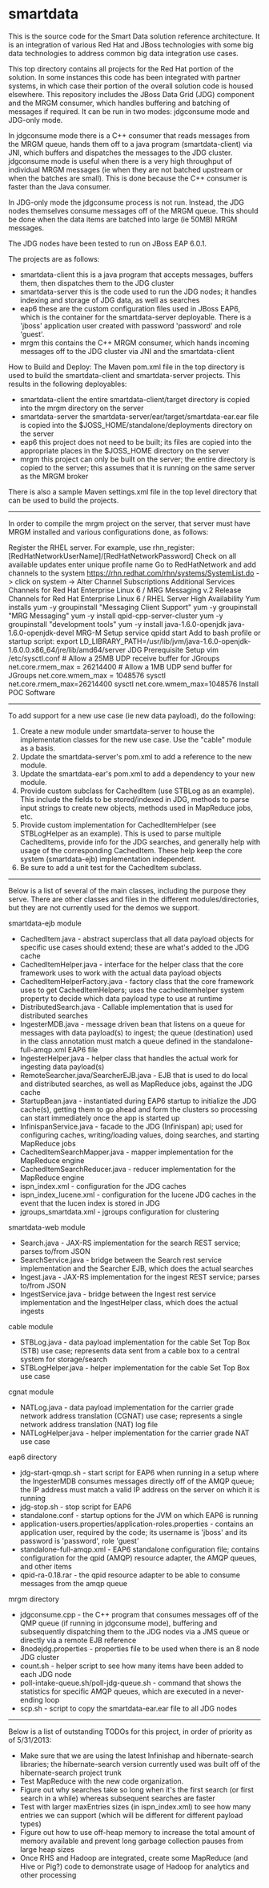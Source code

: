 smartdata
=========

This is the source code for the Smart Data solution reference architecture. It is an integration of various Red Hat and JBoss technologies with some big data technologies to address common big data integration use cases.

This top directory contains all projects for the Red Hat portion of the solution. In some instances this code has been integrated with partner systems, in which case their portion of the overall solution code is housed elsewhere. This repository includes the JBoss Data Grid (JDG) component and the MRGM consumer, which handles buffering and batching of messages if required. It can be run in two modes: jdgconsume mode and JDG-only mode. 

In jdgconsume mode there is a C++ consumer that reads messages from the MRGM queue, hands them off to a java program (smartdata-client) via JNI, which buffers and dispatches the messages to the JDG cluster. jdgconsume mode is useful when there is a very high throughput of individual MRGM messages (ie when they are not batched upstream or when the batches are small). This is done because the C++ consumer is faster than the Java consumer. 

In JDG-only mode the jdgconsume process is not run. Instead, the JDG nodes themselves consume messages off of the MRGM queue. This should be done when the data items are batched into large (ie 50MB) MRGM messages. 

The JDG nodes have been tested to run on JBoss EAP 6.0.1.

The projects are as follows:
* smartdata-client	this is a java program that accepts messages, buffers them, then dispatches them to the JDG cluster
* smartdata-server	this is the code used to run the JDG nodes; it handles indexing and storage of JDG data, as well as searches
* eap6				these are the custom configuration files used in JBoss EAP6, which is the container for the smartdata-server deployable. There is a 'jboss' application user created with password 'password' and role 'guest'.
* mrgm				this contains the C++ MRGM consumer, which hands incoming messages off to the JDG cluster via JNI and the smartdata-client

How to Build and Deploy:
The Maven pom.xml file in the top directory is used to build the smartdata-client and smartdata-server projects. This results in the following deployables:
* smartdata-client	the entire smartdata-client/target directory is copied into the mrgm directory on the server
* smartdata-server	the smartdata-server/ear/target/smartdata-ear.ear file is copied into the $JOSS_HOME/standalone/deployments directory on the server
* eap6				this project does not need to be built; its files are copied into the appropriate places in the $JOSS_HOME directory on the server
* mrgm				this project can only be built on the server; the entire directory is copied to the server; this assumes that it is running on the same server as the MRGM broker

There is also a sample Maven settings.xml file in the top level directory that can be used to build the projects. 

------------------

In order to compile the mrgm project on the server, that server must have MRGM installed and various configurations done, as follows:

Register the RHEL server. For example, use rhn_register:
    [RedHatNetworkUserName]/[RedHatNetworkPassword]
    Check on all available updates
    enter unique profile name
Go to RedHatNetwork and add channels to the system
    https://rhn.redhat.com/rhn/systems/SystemList.do -> click on system -> Alter Channel Subscriptions
    Additional Services Channels for Red Hat Enterprise Linux 6 / MRG Messaging v.2
    Release Channels for Red Hat Enterprise Linux 6 /  RHEL Server High Availability
Yum installs
    yum -y groupinstall "Messaging Client Support"
    yum -y groupinstall "MRG Messaging"
    yum -y install qpid-cpp-server-cluster
    yum -y groupinstall "development tools"
    yum -y install java-1.6.0-openjdk java-1.6.0-openjdk-devel
MRG-M Setup
    service qpidd start
    Add to bash profile or startup script: export LD_LIBRARY_PATH=/usr/lib/jvm/java-1.6.0-openjdk-1.6.0.0.x86_64/jre/lib/amd64/server
JDG Prerequisite Setup
    vim /etc/sysctl.conf
        # Allow a 25MB UDP receive buffer for JGroups
        net.core.rmem_max = 26214400
        # Allow a 1MB UDP send buffer for JGroups
        net.core.wmem_max = 1048576
    sysctl net.core.rmem_max=26214400
    sysctl net.core.wmem_max=1048576
Install POC Software

------------------

To add support for a new use case (ie new data payload), do the following:
1. Create a new module under smartdata-server to house the implementation classes for the new use case. Use the "cable" module as a basis.
2. Update the smartdata-server's pom.xml to add a reference to the new module. 
3. Update the smartdata-ear's pom.xml to add a dependency to your new module.
4. Provide custom subclass for CachedItem (use STBLog as an example). This include the fields to be stored/indexed in JDG, methods to parse input strings to create new objects, methods used in MapReduce jobs, etc. 
5. Provide custom implementation for CachedItemHelper (see STBLogHelper as an example). This is used to parse multiple CachedItems, provide info for the JDG searches, and generally help with usage of the corresponding CachedItem. These help keep the core system (smartdata-ejb) implementation independent.
6. Be sure to add a unit test for the CachedItem subclass.

------------------

Below is a list of several of the main classes, including the purpose they serve. There are other classes and files in the different modules/directories, but they are not currently used for the demos we support.

smartdata-ejb module
* CachedItem.java - abstract superclass that all data payload objects for specific use cases should extend; these are what's added to the JDG cache
* CachedItemHelper.java - interface for the helper class that the core framework uses to work with the actual data payload objects
* CachedItemHelperFactory.java - factory class that the core framework uses to get CachedItemHelpers; uses the cacheditemhelper system property to decide which data payload type to use at runtime
* DistributedSearch.java - Callable implementation that is used for distributed searches
* IngesterMDB.java - message driven bean that listens on a queue for messages with data payload(s) to ingest; the queue (destination) used in the class annotation must match a queue defined in the standalone-full-amqp.xml EAP6 file 
* IngesterHelper.java - helper class that handles the actual work for ingesting data payload(s)
* RemoteSearcher.java/SearcherEJB.java - EJB that is used to do local and distributed searches, as well as MapReduce jobs, against the JDG cache
* StartupBean.java - instantiated during EAP6 startup to initialize the JDG cache(s), getting them to go ahead and form the clusters so processing can start immediately once the app is started up
* InfinispanService.java - facade to the JDG (Infinispan) api; used for configuring caches, writing/loading values, doing searches, and starting MapReduce jobs
* CachedItemSearchMapper.java - mapper implementation for the MapReduce engine
* CachedItemSearchReducer.java - reducer implementation for the MapReduce engine
* ispn_index.xml - configuration for the JDG caches
* ispn_index_lucene.xml - configuration for the lucene JDG caches in the event that the lucen index is stored in JDG
* jgroups_smartdata.xml - jgroups configuration for clustering

smartdata-web module
* Search.java - JAX-RS implementation for the search REST service; parses to/from JSON
* SearchService.java - bridge between the Search rest service implementation and the Searcher EJB, which does the actual searches
* Ingest.java - JAX-RS implementation for the ingest REST service; parses to/from JSON
* IngestService.java - bridge between the Ingest rest service implementation and the IngestHelper class, which does the actual ingests

cable module
* STBLog.java - data payload implementation for the cable Set Top Box (STB) use case; represents data sent from a cable box to a central system for storage/search
* STBLogHelper.java - helper implementation for the cable Set Top Box use case

cgnat module
* NATLog.java - data payload implementation for the carrier grade network address translation (CGNAT) use case; represents a single network address translation (NAT) log file
* NATLogHelper.java - helper implementation for the carrier grade NAT use case

eap6 directory
* jdg-start-qmqp.sh - start script for EAP6 when running in a setup where the IngesterMDB consumes messages directly off of the AMQP queue; the IP address must match a valid IP address on the server on which it is running
* jdg-stop.sh - stop script for EAP6
* standalone.conf - startup options for the JVM on which EAP6 is running
* application-users.properties/application-roles.properties - contains an application user, required by the code; its username is 'jboss' and its password is 'password', role 'guest'
* standalone-full-amqp.xml - EAP6 standalone configuration file; contains configuration for the qpid (AMQP) resource adapter, the AMQP queues, and other items
* qpid-ra-0.18.rar - the qpid resource adapter to be able to consume messages from the amqp queue

mrgm directory
* jdgconsume.cpp - the C++ program that consumes messages off of the QMP queue (if running in jdgconsume mode), buffering and subsequently dispatching them to the JDG nodes via a JMS queue or directly via a remote EJB reference
* 8nodejdg.properties - properties file to be used when there is an 8 node JDG cluster
* count.sh - helper script to see how many items have been added to each JDG node
* poll-intake-queue.sh/poll-jdg-queue.sh - command that shows the statistics for specific AMQP queues, which are executed in a never-ending loop
* scp.sh - script to copy the smartdata-ear.ear file to all JDG nodes

------------------

Below is a list of outstanding TODOs for this project, in order of priority as of 5/31/2013:
* Make sure that we are using the latest Infinishap and hibernate-search libraries; the hibernate-search version currently used was built off of the hibernate-search project trunk
* Test MapReduce with the new code organization.
* Figure out why searches take so long when it's the first search (or first search in a while) whereas subsequent searches are faster
* Test with larger maxEntries sizes (in ispn_index.xml) to see how many entries we can support (which will be different for different payload types)
* Figure out how to use off-heap memory to increase the total amount of memory available and prevent long garbage collection pauses from large heap sizes
* Once RHS and Hadoop are integrated, create some MapReduce (and Hive or Pig?) code to demonstrate usage of Hadoop for analytics and other processing


